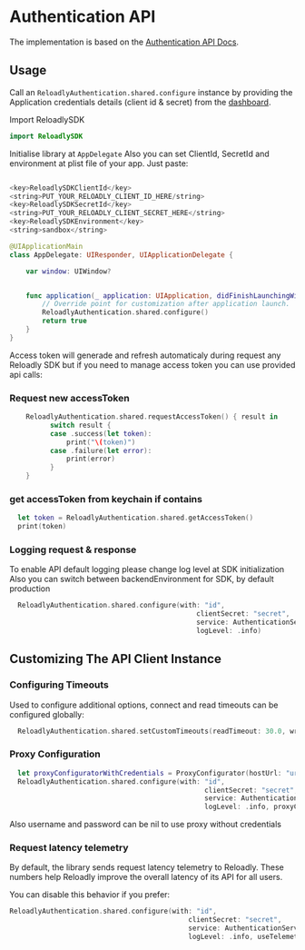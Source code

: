 # Authentication API

The implementation is based on the [Authentication API Docs](https://developers.reloadly.com/#authentication-api).

## Usage

Call an `ReloadlyAuthentication.shared.configure` instance by providing the Application credentials details (client id & secret) from
the [dashboard](https://www.reloadly.com/developers/api-settings).

Import ReloadlySDK
```swift
import ReloadlySDK
```
Initialise library at `AppDelegate`
Also you can set ClientId, SecretId and environment at plist file of your app. Just paste:
```swift

<key>ReloadlySDKClientId</key>
<string>PUT_YOUR_RELOADLY_CLIENT_ID_HERE/string>
<key>ReloadlySDKSecretId</key>
<string>PUT_YOUR_RELOADLY_CLIENT_SECRET_HERE</string>
<key>ReloadlySDKEnvironment</key>
<string>sandbox</string>

```




```swift
@UIApplicationMain
class AppDelegate: UIResponder, UIApplicationDelegate {

    var window: UIWindow?


    func application(_ application: UIApplication, didFinishLaunchingWithOptions launchOptions: [UIApplication.LaunchOptionsKey: Any]?) -> Bool {
        // Override point for customization after application launch.
        ReloadlyAuthentication.shared.configure()
        return true
    }
}
```

Access token will generade and refresh automaticaly during request any Reloadly SDK but if you need to manage access token you can use provided api calls:

### Request new accessToken
```swift
    ReloadlyAuthentication.shared.requestAccessToken() { result in
          switch result {
          case .success(let token):
              print("\(token)")
          case .failure(let error):
              print(error)
          }
    }
```

### get accessToken from keychain if contains
```swift
  let token = ReloadlyAuthentication.shared.getAccessToken()
  print(token)
```

### Logging request & response

To enable API default logging please change log level at SDK initialization
Also you can switch between backendEnvironment for SDK, by default production

```swift
  ReloadlyAuthentication.shared.configure(with: "id",
                                              clientSecret: "secret",
                                              service: AuthenticationService(backendEnvironment: .sandbox),
                                              logLevel: .info)
```

## Customizing The API Client Instance

### Configuring Timeouts

Used to configure additional options, connect and read timeouts can be configured globally:

```swift
  ReloadlyAuthentication.shared.setCustomTimeouts(readTimeout: 30.0, writeTimeout: 30.0)
```

### Proxy Configuration

```swift
  let proxyConfiguratorWithCredentials = ProxyConfigurator(hostUrl: "url", port: 8043, username: "username", password: "password")
  ReloadlyAuthentication.shared.configure(with: "id",
                                                clientSecret: "secret",
                                                service: AuthenticationService(backendEnvironment: .sandbox),
                                                logLevel: .info, proxyConfiguration: proxyConfiguratorWithCredentials)

```
Also username and password can be nil to use proxy without credentials


### Request latency telemetry

By default, the library sends request latency telemetry to Reloadly. These numbers help Reloadly improve the overall latency of its API for all users.

You can disable this behavior if you prefer:

```swift
ReloadlyAuthentication.shared.configure(with: "id",
                                            clientSecret: "secret",
                                            service: AuthenticationService(backendEnvironment: .sandbox),
                                            logLevel: .info, useTelemetry: false)

```

